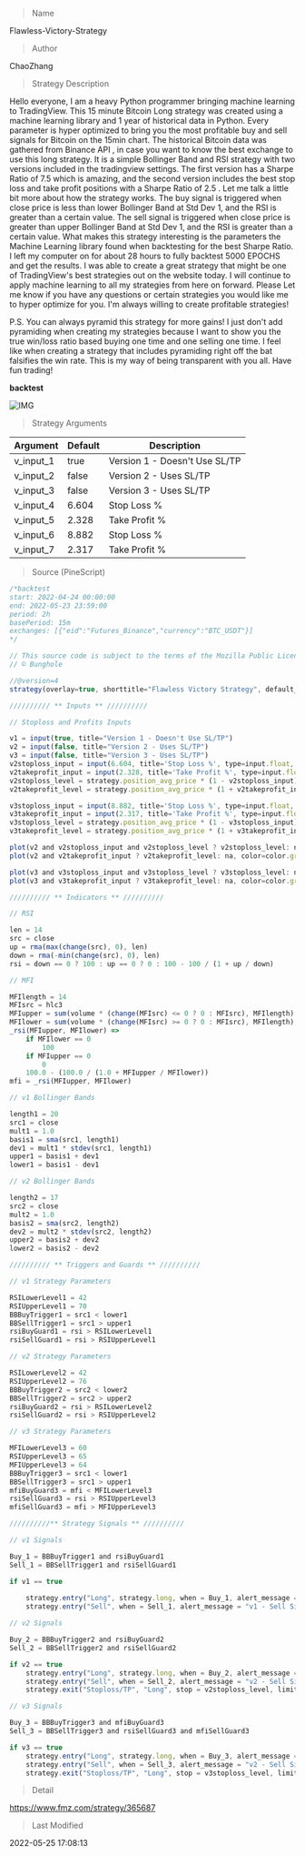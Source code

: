 
> Name

Flawless-Victory-Strategy

> Author

ChaoZhang

> Strategy Description

Hello everyone, I am a heavy Python programmer bringing machine learning to TradingView. This 15 minute Bitcoin Long strategy was created using a machine learning library and 1 year of historical data in Python. Every parameter is hyper optimized to bring you the most profitable buy and sell signals for Bitcoin on the 15min chart. The historical Bitcoin data was gathered from Binance API , in case you want to know the best exchange to use this long strategy. It is a simple Bollinger Band and RSI strategy with two versions included in the tradingview settings. The first version has a Sharpe Ratio of 7.5 which is amazing, and the second version includes the best stop loss and take profit positions with a Sharpe Ratio of 2.5 . Let me talk a little bit more about how the strategy works. The buy signal is triggered when close price is less than lower Bollinger Band at Std Dev 1, and the RSI is greater than a certain value. The sell signal is triggered when close price is greater than upper Bollinger Band at Std Dev 1, and the RSI is greater than a certain value. What makes this strategy interesting is the parameters the Machine Learning library found when backtesting for the best Sharpe Ratio. I left my computer on for about 28 hours to fully backtest 5000 EPOCHS and get the results. I was able to create a great strategy that might be one of TradingView's best strategies out on the website today. I will continue to apply machine learning to all my strategies from here on forward. Please Let me know if you have any questions or certain strategies you would like me to hyper optimize for you. I'm always willing to create profitable strategies!

P.S. You can always pyramid this strategy for more gains! I just don't add pyramiding when creating my strategies because I want to show you the true win/loss ratio based buying one time and one selling one time. I feel like when creating a strategy that includes pyramiding right off the bat falsifies the win rate. This is my way of being transparent with you all. Have fun trading!


**backtest**

 ![IMG](https://www.fmz.com/upload/asset/196cd937cba374aaca1.png) 

> Strategy Arguments



|Argument|Default|Description|
|----|----|----|
|v_input_1|true|Version 1 - Doesn't Use SL/TP|
|v_input_2|false|Version 2 - Uses SL/TP|
|v_input_3|false|Version 3 - Uses SL/TP|
|v_input_4|6.604|Stop Loss %|
|v_input_5|2.328|Take Profit %|
|v_input_6|8.882|Stop Loss %|
|v_input_7|2.317|Take Profit %|


> Source (PineScript)

``` javascript
/*backtest
start: 2022-04-24 00:00:00
end: 2022-05-23 23:59:00
period: 2h
basePeriod: 15m
exchanges: [{"eid":"Futures_Binance","currency":"BTC_USDT"}]
*/

// This source code is subject to the terms of the Mozilla Public License 2.0 at https://mozilla.org/MPL/2.0/
// © Bunghole

//@version=4
strategy(overlay=true, shorttitle="Flawless Victory Strategy", default_qty_type = strategy.percent_of_equity, initial_capital = 100000, default_qty_value = 100, pyramiding = 0, title="Flawless Victory Strategy", currency = 'USD')

////////// ** Inputs ** //////////

// Stoploss and Profits Inputs

v1 = input(true, title="Version 1 - Doesn't Use SL/TP")
v2 = input(false, title="Version 2 - Uses SL/TP")
v3 = input(false, title="Version 3 - Uses SL/TP")
v2stoploss_input = input(6.604, title='Stop Loss %', type=input.float, minval=0.01)/100
v2takeprofit_input = input(2.328, title='Take Profit %', type=input.float, minval=0.01)/100
v2stoploss_level = strategy.position_avg_price * (1 - v2stoploss_input)
v2takeprofit_level = strategy.position_avg_price * (1 + v2takeprofit_input)

v3stoploss_input = input(8.882, title='Stop Loss %', type=input.float, minval=0.01)/100
v3takeprofit_input = input(2.317, title='Take Profit %', type=input.float, minval=0.01)/100
v3stoploss_level = strategy.position_avg_price * (1 - v3stoploss_input)
v3takeprofit_level = strategy.position_avg_price * (1 + v3takeprofit_input)

plot(v2 and v2stoploss_input and v2stoploss_level ? v2stoploss_level: na, color=color.red, style=plot.style_linebr, linewidth=2, title="v2 Stoploss")
plot(v2 and v2takeprofit_input ? v2takeprofit_level: na, color=color.green, style=plot.style_linebr, linewidth=2, title="v2 Profit")

plot(v3 and v3stoploss_input and v3stoploss_level ? v3stoploss_level: na, color=color.red, style=plot.style_linebr, linewidth=2, title="v3 Stoploss")
plot(v3 and v3takeprofit_input ? v3takeprofit_level: na, color=color.green, style=plot.style_linebr, linewidth=2, title="v3 Profit")

////////// ** Indicators ** //////////

// RSI

len = 14
src = close
up = rma(max(change(src), 0), len)
down = rma(-min(change(src), 0), len)
rsi = down == 0 ? 100 : up == 0 ? 0 : 100 - 100 / (1 + up / down)

// MFI

MFIlength = 14
MFIsrc = hlc3
MFIupper = sum(volume * (change(MFIsrc) <= 0 ? 0 : MFIsrc), MFIlength)
MFIlower = sum(volume * (change(MFIsrc) >= 0 ? 0 : MFIsrc), MFIlength)
_rsi(MFIupper, MFIlower) =>
    if MFIlower == 0
        100
    if MFIupper == 0
        0
	100.0 - (100.0 / (1.0 + MFIupper / MFIlower))
mfi = _rsi(MFIupper, MFIlower)

// v1 Bollinger Bands

length1 = 20
src1 = close
mult1 = 1.0
basis1 = sma(src1, length1)
dev1 = mult1 * stdev(src1, length1)
upper1 = basis1 + dev1
lower1 = basis1 - dev1

// v2 Bollinger Bands

length2 = 17
src2 = close
mult2 = 1.0
basis2 = sma(src2, length2)
dev2 = mult2 * stdev(src2, length2)
upper2 = basis2 + dev2
lower2 = basis2 - dev2

////////// ** Triggers and Guards ** //////////

// v1 Strategy Parameters

RSILowerLevel1 = 42
RSIUpperLevel1 = 70
BBBuyTrigger1 = src1 < lower1
BBSellTrigger1 = src1 > upper1
rsiBuyGuard1 = rsi > RSILowerLevel1
rsiSellGuard1 = rsi > RSIUpperLevel1

// v2 Strategy Parameters

RSILowerLevel2 = 42
RSIUpperLevel2 = 76
BBBuyTrigger2 = src2 < lower2
BBSellTrigger2 = src2 > upper2
rsiBuyGuard2 = rsi > RSILowerLevel2
rsiSellGuard2 = rsi > RSIUpperLevel2

// v3 Strategy Parameters

MFILowerLevel3 = 60
RSIUpperLevel3 = 65
MFIUpperLevel3 = 64
BBBuyTrigger3 = src1 < lower1
BBSellTrigger3 = src1 > upper1
mfiBuyGuard3 = mfi < MFILowerLevel3
rsiSellGuard3 = rsi > RSIUpperLevel3
mfiSellGuard3 = mfi > MFIUpperLevel3 

//////////** Strategy Signals ** //////////

// v1 Signals

Buy_1 = BBBuyTrigger1 and rsiBuyGuard1
Sell_1 = BBSellTrigger1 and rsiSellGuard1

if v1 == true
    
    strategy.entry("Long", strategy.long, when = Buy_1, alert_message = "v1 - Buy Signal!")
    strategy.entry("Sell", when = Sell_1, alert_message = "v1 - Sell Signal!")

// v2 Signals

Buy_2 = BBBuyTrigger2 and rsiBuyGuard2
Sell_2 = BBSellTrigger2 and rsiSellGuard2

if v2 == true
    strategy.entry("Long", strategy.long, when = Buy_2, alert_message = "v2 - Buy Signal!")
    strategy.entry("Sell", when = Sell_2, alert_message = "v2 - Sell Signal!")
    strategy.exit("Stoploss/TP", "Long", stop = v2stoploss_level, limit = v2takeprofit_level)

// v3 Signals

Buy_3 = BBBuyTrigger3 and mfiBuyGuard3
Sell_3 = BBSellTrigger3 and rsiSellGuard3 and mfiSellGuard3

if v3 == true
    strategy.entry("Long", strategy.long, when = Buy_3, alert_message = "v2 - Buy Signal!")
    strategy.entry("Sell", when = Sell_3, alert_message = "v2 - Sell Signal!")
    strategy.exit("Stoploss/TP", "Long", stop = v3stoploss_level, limit = v3takeprofit_level)


```

> Detail

https://www.fmz.com/strategy/365687

> Last Modified

2022-05-25 17:08:13
